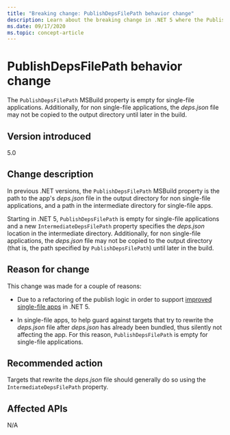 ```yaml
---
title: "Breaking change: PublishDepsFilePath behavior change"
description: Learn about the breaking change in .NET 5 where the PublishDepsFilePath MSBuild property is empty for single-file applications.
ms.date: 09/17/2020
ms.topic: concept-article
---
```

# PublishDepsFilePath behavior change

The `PublishDepsFilePath` MSBuild property is empty for single-file applications. Additionally, for non single-file applications, the *deps.json* file may not be copied to the output directory until later in the build.

## Version introduced

5.0

## Change description

In previous .NET versions, the `PublishDepsFilePath` MSBuild property is the path to the app's *deps.json* file in the output directory for non single-file applications, and a path in the intermediate directory for single-file apps.

Starting in .NET 5, `PublishDepsFilePath` is empty for single-file applications and a new `IntermediateDepsFilePath` property specifies the *deps.json* location in the intermediate directory. Additionally, for non single-file applications, the *deps.json* file may not be copied to the output directory (that is, the path specified by `PublishDepsFilePath`) until later in the build.

## Reason for change

This change was made for a couple of reasons:

- Due to a refactoring of the publish logic in order to support [improved single-file apps](https://github.com/dotnet/designs/blob/main/accepted/2020/single-file/design.md) in .NET 5.

- In single-file apps, to help guard against targets that try to rewrite the *deps.json* file after *deps.json* has already been bundled, thus silently not affecting the app. For this reason, `PublishDepsFilePath` is empty for single-file applications.

## Recommended action

Targets that rewrite the *deps.json* file should generally do so using the `IntermediateDepsFilePath` property.

## Affected APIs

N/A

<!--

### Affected APIs

Not detectable via API analysis.

### Category

MSBuild

-->
